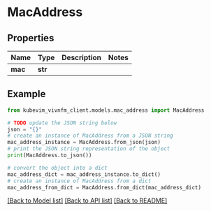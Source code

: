 # MacAddress


## Properties

Name | Type | Description | Notes
------------ | ------------- | ------------- | -------------
**mac** | **str** |  | 

## Example

```python
from kubevim_vivnfm_client.models.mac_address import MacAddress

# TODO update the JSON string below
json = "{}"
# create an instance of MacAddress from a JSON string
mac_address_instance = MacAddress.from_json(json)
# print the JSON string representation of the object
print(MacAddress.to_json())

# convert the object into a dict
mac_address_dict = mac_address_instance.to_dict()
# create an instance of MacAddress from a dict
mac_address_from_dict = MacAddress.from_dict(mac_address_dict)
```
[[Back to Model list]](../README.md#documentation-for-models) [[Back to API list]](../README.md#documentation-for-api-endpoints) [[Back to README]](../README.md)


